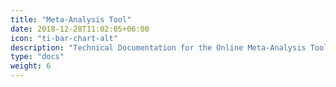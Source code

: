 ```yaml
---
title: "Meta-Analysis Tool"
date: 2018-12-28T11:02:05+06:00
icon: "ti-bar-chart-alt"
description: "Technical Documentation for the Online Meta-Analysis Tool"
type: "docs"
weight: 6
---
```

